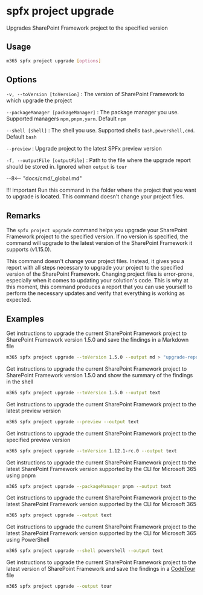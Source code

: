 # spfx project upgrade

Upgrades SharePoint Framework project to the specified version

## Usage

```sh
m365 spfx project upgrade [options]
```

## Options

`-v, --toVersion [toVersion]`
: The version of SharePoint Framework to which upgrade the project

`--packageManager [packageManager]`
: The package manager you use. Supported managers `npm,pnpm,yarn`. Default `npm`

`--shell [shell]`
: The shell you use. Supported shells `bash,powershell,cmd`. Default `bash`

`--preview`
: Upgrade project to the latest SPFx preview version

`-f, --outputFile [outputFile]`
: Path to the file where the upgrade report should be stored in. Ignored when `output` is `tour`

--8<-- "docs/cmd/_global.md"

!!! important
    Run this command in the folder where the project that you want to upgrade is located. This command doesn't change your project files.

## Remarks

The `spfx project upgrade` command helps you upgrade your SharePoint Framework project to the specified version. If no version is specified, the command will upgrade to the latest version of the SharePoint Framework it supports (v1.15.0).

This command doesn't change your project files. Instead, it gives you a report with all steps necessary to upgrade your project to the specified version of the SharePoint Framework. Changing project files is error-prone, especially when it comes to updating your solution's code. This is why at this moment, this command produces a report that you can use yourself to perform the necessary updates and verify that everything is working as expected.

## Examples

Get instructions to upgrade the current SharePoint Framework project to SharePoint Framework version 1.5.0 and save the findings in a Markdown file

```sh
m365 spfx project upgrade --toVersion 1.5.0 --output md > "upgrade-report.md"
```

Get instructions to upgrade the current SharePoint Framework project to SharePoint Framework version 1.5.0 and show the summary of the findings in the shell

```sh
m365 spfx project upgrade --toVersion 1.5.0 --output text
```

Get instructions to upgrade the current SharePoint Framework project to the latest preview version

```sh
m365 spfx project upgrade --preview --output text
```

Get instructions to upgrade the current SharePoint Framework project to the specified preview version

```sh
m365 spfx project upgrade --toVersion 1.12.1-rc.0 --output text
```

Get instructions to upgrade the current SharePoint Framework project to the latest SharePoint Framework version supported by the CLI for Microsoft 365 using pnpm

```sh
m365 spfx project upgrade --packageManager pnpm --output text
```

Get instructions to upgrade the current SharePoint Framework project to the latest SharePoint Framework version supported by the CLI for Microsoft 365

```sh
m365 spfx project upgrade --output text
```

Get instructions to upgrade the current SharePoint Framework project to the latest SharePoint Framework version supported by the CLI for Microsoft 365 using PowerShell

```sh
m365 spfx project upgrade --shell powershell --output text
```

Get instructions to upgrade the current SharePoint Framework project to the latest version of SharePoint Framework and save the findings in a [CodeTour](https://aka.ms/codetour) file

```sh
m365 spfx project upgrade --output tour
```
